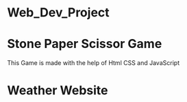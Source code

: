 # Web_Dev_Project

# Stone Paper Scissor Game
This Game is made with the help of Html CSS and JavaScript

# Weather Website